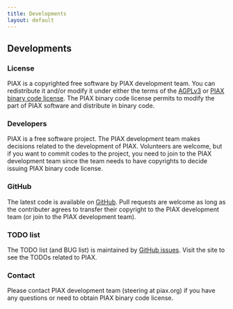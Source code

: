```yaml
---
title: Developments
layout: default
---
```

## Developments

### License
PIAX is a copyrighted free software by PIAX development team. You can redistribute it and/or modify it under either the terms of the
[AGPLv3](https://www.gnu.org/licenses/agpl-3.0.html) or [PIAX binary code license](pbcl.html). The PIAX binary code license permits to modify the part of PIAX software and distribute in binary code.

### Developers
PIAX is a free software project. The PIAX development team makes decisions related to the development of PIAX. Volunteers are welcome, but if you want to commit codes to the project, you need to join to the PIAX development team since the team needs to have copyrights to decide issuing PIAX binary code license.

### GitHub
The latest code is available on [GitHub](https://github.com/piax/piax). Pull requests are welcome as long as the contributer agrees to transfer their copyright to the PIAX development team (or join to the PIAX development team).

### TODO list
The TODO list (and BUG list) is maintained by [GitHub issues](https://github.com/piax/piax/issues). Visit the site to see the TODOs related to PIAX.

### Contact
Please contact PIAX development team (steering at piax.org) if you have any questions or need to obtain PIAX binary code license.
